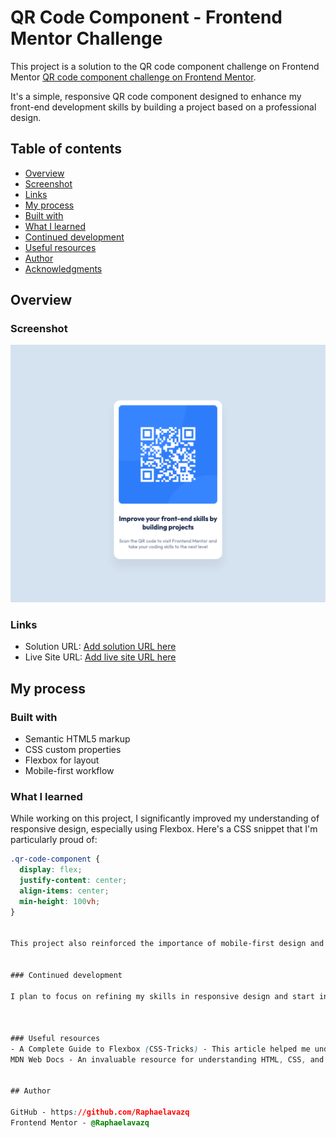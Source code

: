 # QR Code Component - Frontend Mentor Challenge

This project is a solution to the QR code component challenge on Frontend Mentor [QR code component challenge on Frontend Mentor](https://www.frontendmentor.io/challenges/qr-code-component-iux_sIO_H).

It's a simple, responsive QR code component designed to enhance my front-end development skills by building a project based on a professional design.



## Table of contents

- [Overview](#overview)
- [Screenshot](#screenshot)
- [Links](#links)
- [My process](#my-process)
- [Built with](#built-with)
- [What I learned](#what-i-learned)
- [Continued development](#continued-development)
- [Useful resources](#useful-resources)
- [Author](#author)
- [Acknowledgments](#acknowledgments)


## Overview

### Screenshot

![](screenshot-my-solution.png)

 

### Links

- Solution URL: [Add solution URL here](https://your-solution-url.com)
- Live Site URL: [Add live site URL here](https://your-live-site-url.com)

## My process

### Built with
- Semantic HTML5 markup
- CSS custom properties
- Flexbox for layout
- Mobile-first workflow


### What I learned

While working on this project, I significantly improved my understanding of responsive design, especially using Flexbox. Here's a CSS snippet that I'm particularly proud of:


```css
.qr-code-component {
  display: flex;
  justify-content: center;
  align-items: center;
  min-height: 100vh;
}


This project also reinforced the importance of mobile-first design and how to effectively use media queries to adapt the layout for larger screens.


### Continued development

I plan to focus on refining my skills in responsive design and start incorporating more complex JavaScript interactions in future projects. Additionally, I'm interested in exploring CSS Grid and modern layout techniques.



### Useful resources
- A Complete Guide to Flexbox (CSS-Tricks) - This article helped me understand how to use Flexbox to create flexible and responsive layouts.
MDN Web Docs - An invaluable resource for understanding HTML, CSS, and JavaScript basics and advanced topics.


## Author

GitHub - https://github.com/Raphaelavazq
Frontend Mentor - @Raphaelavazq





